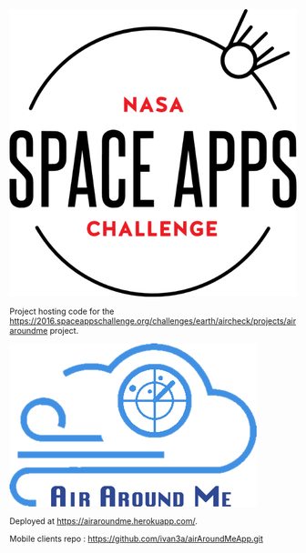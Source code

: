 ![Picture](public/img/NasaSpaceApps.png)


Project hosting code for the https://2016.spaceappschallenge.org/challenges/earth/aircheck/projects/airaroundme project.


![Picture](public/img/logo.png) 


Deployed at https://airaroundme.herokuapp.com/.


Mobile clients repo : https://github.com/ivan3a/airAroundMeApp.git
